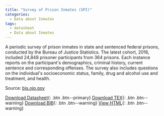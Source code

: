 ```yaml
---
title: "Survey of Prison Inmates (SPI)"
categories:
  - Data about Inmates
tags:
  - datasheet
  - Data about Inmates
---
```


A periodic survey of prison inmates in state and sentenced federal prisons, conducted by the Bureau of Justice Statistics. The latest cohort, 2016, included 24,848 prisoner participants from 364 prisons. Each instance reports on the participant's demographics, criminal history, current sentence and corresponding offenses. The survey also includes questions on the individual's socioeconomic status, family, drug and alcohol use and treatment, and health. 

Source: [bjs.ojp.gov](https://bjs.ojp.gov/data-collection/survey-prison-inmates-spi)

[Download Datasheet](/assets/Datasheets/SPI.pdf){: .btn .btn--primary}
[Download TEX](/assets/Datasheets_Source/SPI_datasheet.tex){: .btn .btn--warning}
[Download BIB](/assets/Datasheets_Source/SPI.bib){: .btn .btn--warning}
[View HTML](/assets/Datasheets_Html/SPI_datasheet.tex.html){: .btn .btn--warning}